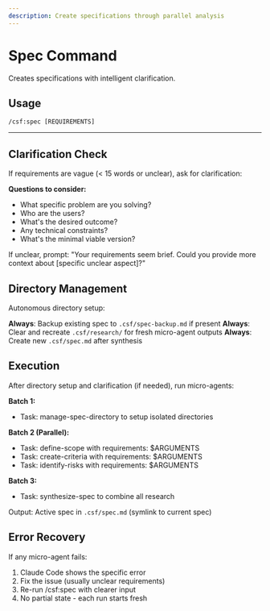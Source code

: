 ```yaml
---
description: Create specifications through parallel analysis
---
```


# Spec Command

Creates specifications with intelligent clarification.

## Usage
```
/csf:spec [REQUIREMENTS]
```

---

## Clarification Check

If requirements are vague (< 15 words or unclear), ask for clarification:

**Questions to consider:**
- What specific problem are you solving?
- Who are the users?
- What's the desired outcome?
- Any technical constraints?
- What's the minimal viable version?

If unclear, prompt: "Your requirements seem brief. Could you provide more context about [specific unclear aspect]?"

## Directory Management

Autonomous directory setup:

**Always**: Backup existing spec to `.csf/spec-backup.md` if present
**Always**: Clear and recreate `.csf/research/` for fresh micro-agent outputs
**Always**: Create new `.csf/spec.md` after synthesis

## Execution

After directory setup and clarification (if needed), run micro-agents:

**Batch 1:**
- Task: manage-spec-directory to setup isolated directories

**Batch 2 (Parallel):**
- Task: define-scope with requirements: $ARGUMENTS
- Task: create-criteria with requirements: $ARGUMENTS
- Task: identify-risks with requirements: $ARGUMENTS

**Batch 3:**
- Task: synthesize-spec to combine all research

Output: Active spec in `.csf/spec.md` (symlink to current spec)

## Error Recovery

If any micro-agent fails:
1. Claude Code shows the specific error
2. Fix the issue (usually unclear requirements)
3. Re-run /csf:spec with clearer input
4. No partial state - each run starts fresh